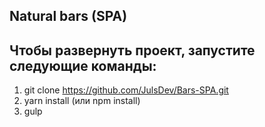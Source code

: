 ## Natural bars (SPA)

## Чтобы развернуть проект, запустите следующие команды:
1. git clone https://github.com/JulsDev/Bars-SPA.git
2. yarn install (или npm install)
3. gulp  